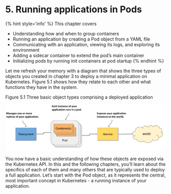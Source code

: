 # 5. Running applications in Pods
{% hint style='info' %}
This chapter covers

* Understanding how and when to group containers
* Running an application by creating a Pod object from a YAML file
* Communicating with an application, viewing its logs, and exploring its environment
* Adding a sidecar container to extend the pod’s main container
* Initializing pods by running init containers at pod startup
{% endhint %}

Let me refresh your memory with a diagram that shows the three types of objects you created in chapter 3 to deploy a minimal application on Kubernetes. Figure 5.1 shows how they relate to each other and what functions they have in the system.

Figure 5.1 Three basic object types comprising a deployed application

![](../images/5.1.png)

You now have a basic understanding of how these objects are exposed via the Kubernetes API. In this and the following chapters, you’ll learn about the specifics of each of them and many others that are typically used to deploy a full application. Let’s start with the Pod object, as it represents the central, most important concept in Kubernetes - a running instance of your application.